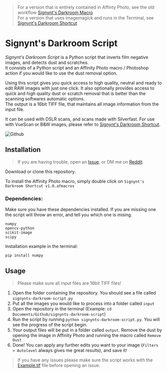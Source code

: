 > For a version that is entirely contained in Affinty Photo, see the old workflow [Signynt's Darkroom Macro](https://github.com/Signynt/signynts-darkroom-macro)  
> For a version that uses imagemagick and runs in the Terminal, see [Signynt's Darkroom Shortcut](https://github.com/Signynt/signynts-darkroom-shortcut)

# Signynt's Darkroom Script
*Signynt's Darkroom Script* is a Python script that inverts film negative images, and detects dust and scratches.  
It consists of a Python script and an Affinity Photo macro / Photoshop action if you would like to use the dust removal option.

Using this script gives you quick access to high quality, neutral and ready to edit RAW images with just one click. It also optionally provides access to quick and high quality dust or scratch removal that is better than the scanning softwares automatic options.  
The output is a 16bit TIFF file, that maintains all image information from the input file.

It can be used with DSLR scans, and scans made with Silverfast. For use with VueScan or B&W images, please refer to [Signynt's Darkroom Shortcut](https://github.com/Signynt/signynts-darkroom-shortcut).

![Github](https://user-images.githubusercontent.com/67801159/146692420-04df4cdc-dab6-494f-b414-cc3563ee55f1.png)

## Installation
> If you are having trouble, open an [Issue](https://github.com/Signynt/signynts-darkroom-script/issues/new/choose), or DM me on [Reddit](https://www.reddit.com/user/Signynt).

Download or clone this repository.

To install the Affinity Photo macro, simply double click on `Signynt's Darkroom Shortcut v1.0.afmacros`

### Dependencies:
Make sure you have these dependencies installed. If you are missing one the script will throw an error, and tell you which one is mising.

```
numpy
opencv-python
scikit-image
scipy
```
Installation example in the terminal: 
```zsh
pip install numpy
```

## Usage

> Please make sure all input files are 16bit TIFF files!

1. Open the folder containing the repository. You should see a file called `signynts-darkroom-script.py`
2. Put all the images you would like to process into a folder called `input`
3. Open the repository in the terminal (Example: `cd Documents/Github/signynts-darkroom-script`)
4. Run the script by running `python signynts-darkroom-script.py`. You will see the progress of the script begin.
5. Your output files will be put in a folder called `output`. Remove the dust by opening the image in Affinity Photo and running the macro called `Remove Dust`
6. Done! You can apply any further edits you want to your image (`Filters > Autolevel` always gives me great results), and save it!

> If you have any issues please make sure the script works with the [Example.tif](https://github.com/Signynt/signynts-darkroom-shortcut/releases/download/v1.1/Example.tif) file before opening an issue.
